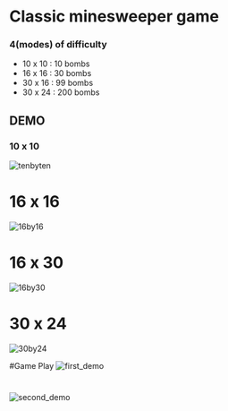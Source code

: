 # Classic minesweeper game 
### 4(modes) of difficulty
  * 10 x 10 : 10 bombs
  * 16 x 16 : 30 bombs
  * 30 x 16 : 99 bombs
  * 30 x 24 : 200 bombs

## DEMO
### 10 x 10
![tenbyten](https://github.com/Markovic95/minesweeper/assets/62838385/669cd962-2c8b-4b5d-a6e9-d77a51bb8539)
# 16 x 16
![16by16](https://github.com/Markovic95/minesweeper/assets/62838385/46d78b62-c58d-435a-a4ed-f15110eb530f)
# 16 x 30
![16by30](https://github.com/Markovic95/minesweeper/assets/62838385/e99ce12f-a88a-4ec5-9c67-af428fad01f8)
# 30 x 24
![30by24](https://github.com/Markovic95/minesweeper/assets/62838385/be29350c-c44c-45a6-aee2-a45bc29a2390)

#Game Play
![first_demo](https://github.com/Markovic95/minesweeper/assets/62838385/f8e98745-c2cd-40aa-b365-4b7499c88dff)
#
![second_demo](https://github.com/Markovic95/minesweeper/assets/62838385/f22ad7ed-25cb-4ee6-b799-8967730a5e4c)
